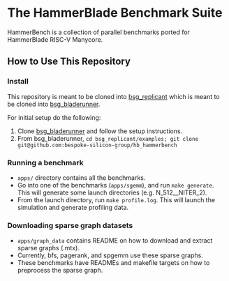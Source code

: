 # The HammerBlade Benchmark Suite

HammerBench is a collection of parallel benchmarks ported for HammerBlade RISC-V Manycore. 


## How to Use This Repository


### Install
This repository is meant to be cloned into [bsg_replicant](https://github.com/bespoke-silicon-group/bsg_replicant) which is meant to be cloned into [bsg_bladerunner](https://github.com/bespoke-silicon-group/bsg_bladerunner).

For initial setup do the following:
1. Clone [bsg_bladerunner](https://github.com/bespoke-silicon-group/bsg_bladerunner) and follow the setup instructions.
2. From bsg_bladerunner, `cd bsg_replicant/examples; git clone git@github.com:bespoke-silicon-group/hb_hammerbench`


### Running a benchmark
- `apps/` directory contains all the benchmarks.
- Go into one of the benchmarks (`apps/sgemm`), and run `make generate`. This will generate some launch directories (e.g. N_512__NITER_2).
- From the launch directory, run `make profile.log`. This will launch the simulation and generate profiling data.


### Downloading sparse graph datasets
- `apps/graph_data` contains README on how to download and extract sparse graphs (.mtx).
- Currently, bfs, pagerank, and spgemm use these sparse graphs.
- These benchmarks have READMEs and makefile targets on how to preprocess the sparse graph.
